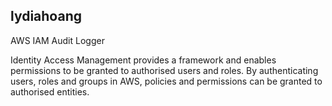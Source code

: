 ## lydiahoang
AWS IAM Audit Logger

Identity Access Management provides a framework and enables permissions to be granted to authorised users and roles.  By authenticating users, roles and groups in AWS, policies and permissions can be granted to authorised entities.
